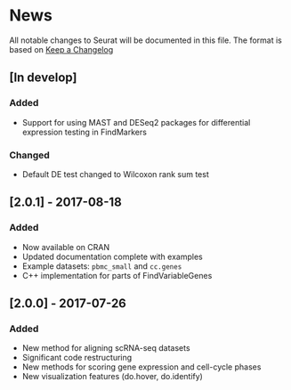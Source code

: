 # News
All notable changes to Seurat will be documented in this file.
The format is based on [Keep a Changelog](http://keepachangelog.com/en/1.0.0/)

## [In develop]
### Added
- Support for using MAST and DESeq2 packages for differential expression testing in FindMarkers

### Changed
- Default DE test changed to Wilcoxon rank sum test

## [2.0.1] - 2017-08-18
### Added
 - Now available on CRAN
 - Updated documentation complete with examples
 - Example datasets: `pbmc_small` and `cc.genes`
 - C++ implementation for parts of FindVariableGenes

## [2.0.0] - 2017-07-26
### Added
- New method for aligning scRNA-seq datasets
- Significant code restructuring 
- New methods for scoring gene expression and cell-cycle phases
- New visualization features (do.hover, do.identify)
